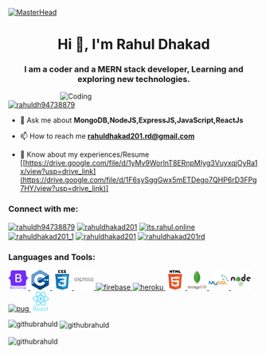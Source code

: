 [![MasterHead](https://user-images.githubusercontent.com/79020081/190893548-d35f5e6d-49bb-4a9b-864a-9ac126dd01aa.png)](https://rishavchanda.io)
<h1 align="center">Hi 👋, I'm Rahul Dhakad</h1>
<h3 align="center">I am a coder and a MERN stack developer, Learning and exploring new technologies.</h3>
<img align="right" alt="Coding" width="400" src="https://camo.githubusercontent.com/cae12fddd9d6982901d82580bdf321d81fb299141098ca1c2d4891870827bf17/68747470733a2f2f6d69726f2e6d656469756d2e636f6d2f6d61782f313336302f302a37513379765349765f7430696f4a2d5a2e676966">


<p align="left"> <a href="https://twitter.com/rahuldh94738879" target="blank"><img src="https://img.shields.io/twitter/follow/rahuldh94738879?logo=twitter&style=for-the-badge" alt="rahuldh94738879" /></a> </p>

- 💬 Ask me about **MongoDB,NodeJS,ExpressJS,JavaScript,ReactJs**

- 📫 How to reach me **rahuldhakad201.rd@gmail.com**

- 📄 Know about my experiences/Resume [[https://drive.google.com/file/d/1yMv9WorlnT8ERnpMIyg3VuyxqjOyRa1x/view?usp=drive_link](https://drive.google.com/file/d/1F6sySggGwx5mETDego7QHP6rD3FPg7HY/view?usp=drive_link)]

<h3 align="left">Connect with me:</h3>
<p align="left">
<a href="https://twitter.com/rahuldh94738879" target="blank"><img align="center" src="https://raw.githubusercontent.com/rahuldkjain/github-profile-readme-generator/master/src/images/icons/Social/twitter.svg" alt="rahuldh94738879" height="30" width="40" /></a>
<a href="https://linkedin.com/in/rahuldhakad201" target="blank"><img align="center" src="https://raw.githubusercontent.com/rahuldkjain/github-profile-readme-generator/master/src/images/icons/Social/linked-in-alt.svg" alt="rahuldhakad201" height="30" width="40" /></a>
<a href="https://instagram.com/its.rahul.online" target="blank"><img align="center" src="https://raw.githubusercontent.com/rahuldkjain/github-profile-readme-generator/master/src/images/icons/Social/instagram.svg" alt="its.rahul.online" height="30" width="40" /></a>
<a href="https://www.hackerrank.com/rahuldhakad201_1" target="blank"><img align="center" src="https://raw.githubusercontent.com/rahuldkjain/github-profile-readme-generator/master/src/images/icons/Social/hackerrank.svg" alt="rahuldhakad201_1" height="30" width="40" /></a>
<a href="https://www.leetcode.com/rahuldhakad201" target="blank"><img align="center" src="https://raw.githubusercontent.com/rahuldkjain/github-profile-readme-generator/master/src/images/icons/Social/leet-code.svg" alt="rahuldhakad201" height="30" width="40" /></a>
<a href="https://auth.geeksforgeeks.org/user/rahuldhakad201rd" target="blank"><img align="center" src="https://raw.githubusercontent.com/rahuldkjain/github-profile-readme-generator/master/src/images/icons/Social/geeks-for-geeks.svg" alt="rahuldhakad201rd" height="30" width="40" /></a>
</p>

<h3 align="left">Languages and Tools:</h3>
<p align="left"> <a href="https://getbootstrap.com" target="_blank" rel="noreferrer"> <img src="https://raw.githubusercontent.com/devicons/devicon/master/icons/bootstrap/bootstrap-plain-wordmark.svg" alt="bootstrap" width="40" height="40"/> </a> <a href="https://www.w3schools.com/cpp/" target="_blank" rel="noreferrer"> <img src="https://raw.githubusercontent.com/devicons/devicon/master/icons/cplusplus/cplusplus-original.svg" alt="cplusplus" width="40" height="40"/> </a> <a href="https://www.w3schools.com/css/" target="_blank" rel="noreferrer"> <img src="https://raw.githubusercontent.com/devicons/devicon/master/icons/css3/css3-original-wordmark.svg" alt="css3" width="40" height="40"/> </a> <a href="https://expressjs.com" target="_blank" rel="noreferrer"> <img src="https://raw.githubusercontent.com/devicons/devicon/master/icons/express/express-original-wordmark.svg" alt="express" width="40" height="40"/> </a> <a href="https://firebase.google.com/" target="_blank" rel="noreferrer"> <img src="https://www.vectorlogo.zone/logos/firebase/firebase-icon.svg" alt="firebase" width="40" height="40"/> </a> <a href="https://heroku.com" target="_blank" rel="noreferrer"> <img src="https://www.vectorlogo.zone/logos/heroku/heroku-icon.svg" alt="heroku" width="40" height="40"/> </a> <a href="https://www.w3.org/html/" target="_blank" rel="noreferrer"> <img src="https://raw.githubusercontent.com/devicons/devicon/master/icons/html5/html5-original-wordmark.svg" alt="html5" width="40" height="40"/> </a> <a href="https://www.mongodb.com/" target="_blank" rel="noreferrer"> <img src="https://raw.githubusercontent.com/devicons/devicon/master/icons/mongodb/mongodb-original-wordmark.svg" alt="mongodb" width="40" height="40"/> </a> <a href="https://www.mysql.com/" target="_blank" rel="noreferrer"> <img src="https://raw.githubusercontent.com/devicons/devicon/master/icons/mysql/mysql-original-wordmark.svg" alt="mysql" width="40" height="40"/> </a> <a href="https://nodejs.org" target="_blank" rel="noreferrer"> <img src="https://raw.githubusercontent.com/devicons/devicon/master/icons/nodejs/nodejs-original-wordmark.svg" alt="nodejs" width="40" height="40"/> </a> <a href="https://pugjs.org" target="_blank" rel="noreferrer"> <img src="https://cdn.worldvectorlogo.com/logos/pug.svg" alt="pug" width="40" height="40"/> </a> <a href="https://reactjs.org/" target="_blank" rel="noreferrer"> <img src="https://raw.githubusercontent.com/devicons/devicon/master/icons/react/react-original-wordmark.svg" alt="react" width="40" height="40"/> </a> </p>

<p><img align="left" src="https://github-readme-stats.vercel.app/api/top-langs?username=githubrahuld&show_icons=true&locale=en&layout=compact" alt="githubrahuld" /></p>

<p>&nbsp;<img align="center" src="https://github-readme-stats.vercel.app/api?username=githubrahuld&show_icons=true&locale=en" alt="githubrahuld" /></p>

<p><img align="center" src="https://github-readme-streak-stats.herokuapp.com/?user=githubrahuld&" alt="githubrahuld" /></p>
